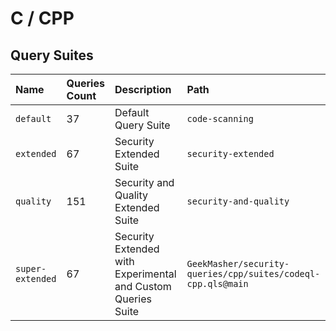 # C / CPP

## Query Suites
<!-- AUTOMATION-SUITES -->
| Name | Queries Count | Description | Path |
| :--- | :---- | :--- | :--- |
| `default` | 37 | Default Query Suite | `code-scanning` |
| `extended` | 67 | Security Extended Suite | `security-extended` |
| `quality` | 151 | Security and Quality Extended Suite | `security-and-quality` |
| `super-extended` | 67 | Security Extended with Experimental and Custom Queries Suite | `GeekMasher/security-queries/cpp/suites/codeql-cpp.qls@main` |


<!-- AUTOMATION-SUITES -->
